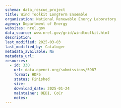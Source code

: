 ```yaml
---
schema: data_rescue_project 
title: Wind Toolkit LongTerm Ensemble
organization: National Renewable Energy Laboratory
agency: Department of Energy
websites: nrel.gov
data_source: www.nrel.gov/grid/windtoolkit.html
description: 
last_modified: 2025-03-03
last_modified_by: Cataloger
metadata_available: No
metadata_url: 
resources:
  - id: 330
    url: data.openei.org/submissions/5987
    format: HDF5
    status: Finished
    size: 
    download_date: 2025-01-24
    maintainer: OEDI, CoCr
    notes: 
---
```

